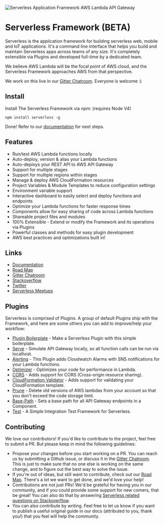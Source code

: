 ![Serverless Application Framework AWS Lambda API Gateway](other/img/serverless_framework_readme_large.gif)

Serverless Framework (BETA)
=================================

Serverless is the application framework for building serverless web, mobile and IoT applications. It's a command line interface that helps you build and maintain Serverless apps across teams of any size.  It's completely extensible via Plugins and developed full-time by a dedicated team.

We believe AWS Lambda will be the focal point of AWS cloud, and the Serverless Framework approaches AWS from that perspective.

We work on this live in our [Gitter Chatroom](https://gitter.im/serverless/serverless). Everyone is welcome :)

## Install

Install The Serverless Framework via npm: (requires Node V4)

```
npm install serverless -g
```

Done!  Refer to our [documentation](http://docs.serverless.com/v0.1.0/docs/) for next steps.

## Features

* Run/test AWS Lambda functions locally
* Auto-deploy, version & alias your Lambda functions
* Auto-deploys your REST API to AWS API Gateway
* Support for multiple stages
* Support for multiple regions within stages
* Manage & deploy AWS CloudFormation resources
* Project Variables & Module Templates to reduce configuration settings
* Environment variable support
* Interactive dashboard to easily select and deploy functions and endpoints
* Optimize your Lambda functions for faster response times
* Components allow for easy sharing of code across Lambda functions
* Shareable project files and modules
* 100% Extensible - Extend or modify the Framework and its operations via Plugins
* Powerful classes and methods for easy plugin development
* AWS best practices and optimizations built in!

## Links

* [Documentation](http://docs.serverless.com/v0.1.0/docs/)
* [Road Map](https://trello.com/b/EX6SxBJJ/serverless)
* [Gitter Chatroom](https://gitter.im/serverless/serverless)
* [Stackoverflow](http://stackoverflow.com/questions/tagged/serverless)
* [Twitter](https://twitter.com/goserverless)
* [Serverless Meetups](http://www.meetup.com/serverless/)

## Plugins
Serverless is comprised of Plugins.  A group of default Plugins ship with the Framework, and here are some others you can add to improve/help your workflow:
* [Plugin Boilerplate](https://github.com/serverless/serverless-plugin-boilerplate) - Make a Serverless Plugin with this simple boilerplate.
* [Serve](https://github.com/Nopik/serverless-serve) - Simulate API Gateway locally, so all function calls can be run via localhost.
* [Alerting](https://github.com/martinlindenberg/serverless-plugin-alerting) - This Plugin adds Cloudwatch Alarms with SNS notifications for your Lambda functions.
* [Optimizer](https://github.com/serverless/serverless-optimizer-plugin) - Optimizes your code for performance in Lambda.
* [CORS](https://github.com/joostfarla/serverless-cors-plugin) - Adds support for CORS (Cross-origin resource sharing).
* [CloudFormation Validator](https://github.com/tmilewski/serverless-resources-validation-plugin) - Adds support for validating your CloudFormation template.
* [Prune](https://github.com/Nopik/serverless-lambda-prune-plugin) - Delete old versions of AWS lambdas from your account so that you don't exceed the code storage limit.
* [Base-Path](https://github.com/daffinity/serverless-base-path-plugin) - Sets a base path for all API Gateway endpoints in a Component.
* [Test](https://github.com/arabold/serverless-test-plugin) - A Simple Integration Test Framework for Serverless.

## Contributing
We love our contributors! If you'd like to contribute to the project, feel free to submit a PR. But please keep in mind the following guidelines:

* Propose your changes before you start working on a PR. You can reach us by submitting a Github issue, or discuss it in the [Gitter Chatroom](https://gitter.im/serverless/serverless). This is just to make sure that no one else is working on the same change, and to figure out the best way to solve the issue.
* If you're out of ideas, but still want to contribute, check out our [Road Map](https://trello.com/b/EX6SxBJJ/serverless). There's a lot we want to get done, and we'd love your help!
* Contributions are not just PRs! We'd be grateful for having you in our community, and if you could provide some support for new comers, that be great! You can also do that by answering [Serverless related questions on Stackoverflow](http://stackoverflow.com/questions/tagged/serverless).
* You can also contribute by writing. Feel free to let us know if you want to publish a useful original guide in our docs (attributed to you, thank you!) that you feel will help the community.
